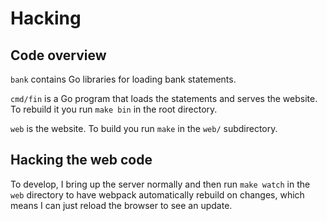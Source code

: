 # Hacking

## Code overview

`bank` contains Go libraries for loading bank statements.

`cmd/fin` is a Go program that loads the statements and serves the
website.  To rebuild it you run `make bin` in the root directory.

`web` is the website.  To build you run `make` in the `web/` subdirectory.

## Hacking the web code

To develop, I bring up the server normally and then run `make watch`
in the `web` directory to have webpack automatically rebuild on
changes, which means I can just reload the browser to see an update.
